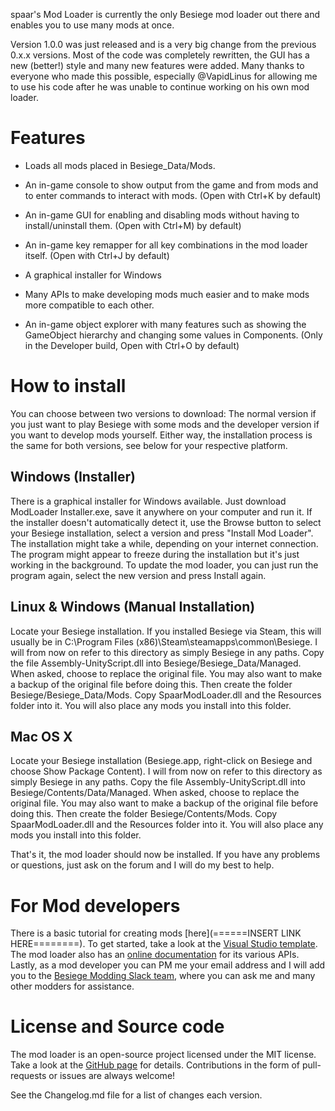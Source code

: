 spaar's Mod Loader is currently the only Besiege mod loader out there and enables you to use many mods at once.

Version 1.0.0 was just released and is a very big change from the previous 0.x.x versions.
Most of the code was completely rewritten, the GUI has a new (better!) style and many new features were added.
Many thanks to everyone who made this possible, especially @VapidLinus for allowing me to use his code after he was unable to continue working on his own mod loader.

Features
===
- Loads all mods placed in Besiege_Data/Mods.
- An in-game console to show output from the game and from mods and to enter commands to interact with mods. (Open with Ctrl+K by default)
- An in-game GUI for enabling and disabling mods without having to install/uninstall them. (Open with Ctrl+M) by default)
- An in-game key remapper for all key combinations in the mod loader itself. (Open with Ctrl+J by default)
- A graphical installer for Windows

- Many APIs to make developing mods much easier and to make mods more compatible to each other.
- An in-game object explorer with many features such as showing the GameObject hierarchy and changing some values in Components. (Only in the Developer build, Open with Ctrl+O by default)

How to install
===
You can choose between two versions to download: The normal version if you just want to play Besiege with some mods and the developer version if you want to develop mods yourself.
Either way, the installation process is the same for both versions, see below for your respective platform.

Windows (Installer)
---
There is a graphical installer for Windows available. Just download ModLoader Installer.exe, save it anywhere on your computer and run it.
If the installer doesn't automatically detect it, use the Browse button to select your Besiege installation, select a version and press "Install Mod Loader".
The installation might take a while, depending on your internet connection. The program might appear to freeze during the installation but it's just working in the background.
To update the mod loader, you can just run the program again, select the new version and press Install again.

Linux & Windows (Manual Installation)
---
Locate your Besiege installation. If you installed Besiege via Steam, this will usually be in C:\Program Files (x86)\Steam\steamapps\common\Besiege.
I will from now on refer to this directory as simply Besiege in any paths.
Copy the file Assembly-UnityScript.dll into Besiege/Besiege_Data/Managed.
When asked, choose to replace the original file. You may also want to make a backup of the original file before doing this.
Then create the folder Besiege/Besiege_Data/Mods. Copy SpaarModLoader.dll and the Resources folder into it. You will also place any mods you install into this folder.

Mac OS X
---
Locate your Besiege installation (Besiege.app, right-click on Besiege and choose Show Package Content).
I will from now on refer to this directory as simply Besiege in any paths.
Copy the file Assembly-UnityScript.dll into Besiege/Contents/Data/Managed.
When asked, choose to replace the original file. You may also want to make a backup of the original file before doing this.
Then create the folder Besiege/Contents/Mods. Copy SpaarModLoader.dll and the Resources folder into it. You will also place any mods you install into this folder.

That's it, the mod loader should now be installed. If you have any problems or questions, just ask on the forum and I will do my best to help.

For Mod developers
===
There is a basic tutorial for creating mods [here](======INSERT LINK HERE========). To get started, take a look at the [Visual Studio template](http://forum.spiderlinggames.co.uk/forum/main-forum/besiege-early-access/modding/30194-new-visual-studio-template-spaar-s-mod-loader-1-x-x-mod-development).
The mod loader also has an [online documentation](http://spaar.github.io/besiege-modloader) for its various APIs.
Lastly, as a mod developer you can PM me your email address and I will add you to the [Besiege Modding Slack team](http://forum.spiderlinggames.co.uk/forum/main-forum/besiege-early-access/modding/19322-slack-team),
where you can ask me and many other modders for assistance.

License and Source code
===
The mod loader is an open-source project licensed under the MIT license.
Take a look at the [GitHub page](https://github.com/spaar/besiege-modloader) for details. Contributions in the form of pull-requests or issues are always welcome!


See the Changelog.md file for a list of changes each version.